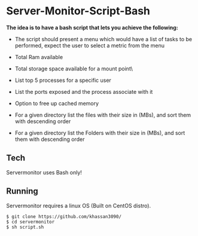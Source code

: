 # Server-Monitor-Script-Bash

**The idea is to have a bash script that lets you achieve the following:**

- The script should present a menu which would have a list of tasks to be performed, expect the user to select a metric from the menu

- Total Ram available

- Total storage space available for a mount point\

- List top 5 processes for a specific user

- List the ports exposed and the process associate with it

- Option to free up cached memory

- For a given directory list the files with their size in (MBs), and sort them with descending order

- For a given directory list the Folders with their size in (MBs), and sort them with descending order

## Tech

Servermonitor uses Bash only!

## Running

Servermonitor requires a linux OS (Built on CentOS distro).
```
$ git clone https://github.com/khassan3090/
$ cd servermonitor
$ sh script.sh
```
